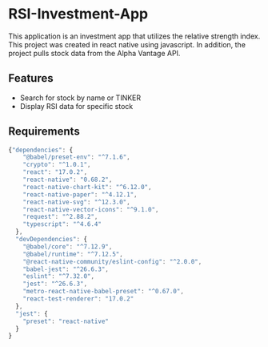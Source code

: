 # RSI-Investment-App
This application is an investment app that utilizes the relative strength index. This project was created in react native using javascript. In addition, the project pulls stock data from the Alpha Vantage API.

## Features
* Search for stock by name or TINKER
* Display RSI data for specific stock

## Requirements
```javascript
{"dependencies": {
    "@babel/preset-env": "^7.1.6",
    "crypto": "^1.0.1",
    "react": "17.0.2",
    "react-native": "0.68.2",
    "react-native-chart-kit": "^6.12.0",
    "react-native-paper": "^4.12.1",
    "react-native-svg": "^12.3.0",
    "react-native-vector-icons": "^9.1.0",
    "request": "^2.88.2",
    "typescript": "^4.6.4"
  },
  "devDependencies": {
    "@babel/core": "^7.12.9",
    "@babel/runtime": "^7.12.5",
    "@react-native-community/eslint-config": "^2.0.0",
    "babel-jest": "^26.6.3",
    "eslint": "^7.32.0",
    "jest": "^26.6.3",
    "metro-react-native-babel-preset": "^0.67.0",
    "react-test-renderer": "17.0.2"
  },
  "jest": {
    "preset": "react-native"
  }
}
```
